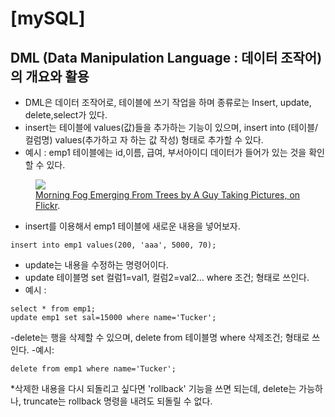 # [mySQL]
## DML (Data Manipulation Language : 데이터 조작어) 의 개요와 활용

- DML은 데이터 조작어로, 테이블에 쓰기 작업을 하며 종류로는 Insert, update, delete,select가 있다. 
- insert는 테이블에 values(값)들을 추가하는 기능이 있으며, insert into (테이블/컬럼명)  values(추가하고 자 하는 값 작성) 형태로 추가할 수 있다. 
- 예시 : emp1 테이블에는 id,이름, 급여, 부서아이디 데이터가 들어가 있는 것을 확인할 수 있다. 
<figure>
	<a href="http://farm9.staticflickr.com/8426/7758832526_cc8f681e48_b.jpg"><img src="http://farm9.staticflickr.com/8426/7758832526_cc8f681e48_c.jpg"></a>
	<figcaption><a href="http://www.flickr.com/photos/80901381@N04/7758832526/" title="Morning Fog Emerging From Trees by A Guy Taking Pictures, on Flickr">Morning Fog Emerging From Trees by A Guy Taking Pictures, on Flickr</a>.</figcaption>
</figure>

- insert를 이용해서 emp1 테이블에 새로운 내용을 넣어보자.

~~~
insert into emp1 values(200, 'aaa', 5000, 70);
~~~
- update는  내용을 수정하는 명령어이다. 
- update 테이블명 set 컬럼1=val1, 컬럼2=val2... where 조건;  형태로 쓰인다. 
- 예시 : 

~~~
select * from emp1;
update emp1 set sal=15000 where name='Tucker';
~~~

-delete는 행을 삭제할 수 있으며,  delete from 테이블명 where 삭제조건; 형태로 쓰인다. 
-예시:

~~~
delete from emp1 where name='Tucker';
~~~
*삭제한 내용을 다시 되돌리고 싶다면 'rollback' 기능을 쓰면 되는데, delete는 가능하나, truncate는
rollback 명령을 내려도 되돌릴 수 없다. 

